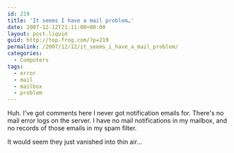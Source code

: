 ```yaml
---
id: 219
title: 'It seems I have a mail problem…'
date: 2007-12-12T21:11:00+00:00
layout: post.liquid
guid: http://top-frog.com/?p=219
permalink: /2007/12/12/it_seems_i_have_a_mail_problem/
categories:
  - Computers
tags:
  - error
  - mail
  - mailbox
  - problem
---
```

Huh. I've got comments here I never got notification emails for. There's no mail error logs on the server. I have no mail notifications in my mailbox, and no records of those emails in my spam filter.

It would seem they just vanished into thin air…

